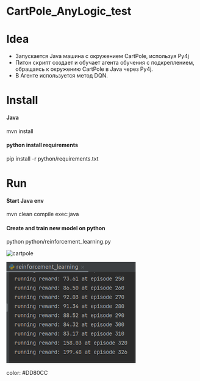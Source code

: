 <h1>CartPole_AnyLogic_test</h1>

<h1>Idea</h1>

*  Запускается Java машина с окружением CartPole, используя Py4j
*  Питон скрипт создает и обучает агента обучения с подкреплением, обращаясь к окружению CartPole в Java через Py4j.
*  В Агенте используется метод DQN. 
 

<h1>Install</h1>
<h4>Java</h4>
mvn install
<h4>python install requirements</h4>
pip install -r python/requirements.txt

<h1>Run</h1>
<h4>Start Java env</h4>
mvn clean compile exec:java
<h4>Create and train new model on python</h4>
python python/reinforcement_learning.py

![cartpole](readme_images/cart_pole.gif)

![results](readme_images/results.png)

color: #DD80CC

